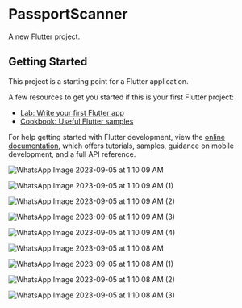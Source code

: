 # PassportScanner

A new Flutter project.

## Getting Started

This project is a starting point for a Flutter application.

A few resources to get you started if this is your first Flutter project:

- [Lab: Write your first Flutter app](https://docs.flutter.dev/get-started/codelab)
- [Cookbook: Useful Flutter samples](https://docs.flutter.dev/cookbook)

For help getting started with Flutter development, view the
[online documentation](https://docs.flutter.dev/), which offers tutorials,
samples, guidance on mobile development, and a full API reference.



![WhatsApp Image 2023-09-05 at 1 10 09 AM](https://github.com/MohamedTarek19/PassportsScanner/assets/95210035/84e41fb7-bc84-4c45-a403-12dedd3a24b9)

![WhatsApp Image 2023-09-05 at 1 10 09 AM (1)](https://github.com/MohamedTarek19/PassportsScanner/assets/95210035/209efae5-90d2-49c3-bb97-a3ab74bb282a)

![WhatsApp Image 2023-09-05 at 1 10 09 AM (2)](https://github.com/MohamedTarek19/PassportsScanner/assets/95210035/88bdded3-a6b9-4ac2-94d8-ea5a01b8fe10)

![WhatsApp Image 2023-09-05 at 1 10 09 AM (3)](https://github.com/MohamedTarek19/PassportsScanner/assets/95210035/d4306e39-78b8-4ffa-9329-e35a57140535)

![WhatsApp Image 2023-09-05 at 1 10 09 AM (4)](https://github.com/MohamedTarek19/PassportsScanner/assets/95210035/c77031e5-099b-4fd9-972f-36280dde50c1)

![WhatsApp Image 2023-09-05 at 1 10 08 AM](https://github.com/MohamedTarek19/PassportsScanner/assets/95210035/4a42bbd5-34da-4c5c-ba8f-e576c35a76fc)

![WhatsApp Image 2023-09-05 at 1 10 08 AM (1)](https://github.com/MohamedTarek19/PassportsScanner/assets/95210035/5a4f3013-8855-4534-9778-c478ff33d757)

![WhatsApp Image 2023-09-05 at 1 10 08 AM (2)](https://github.com/MohamedTarek19/PassportsScanner/assets/95210035/22fc1bad-bcf4-461e-87f0-b5325d9d5628)

![WhatsApp Image 2023-09-05 at 1 10 08 AM (3)](https://github.com/MohamedTarek19/PassportsScanner/assets/95210035/be7c9468-19a0-4965-978f-efc91ad5a2f0)
